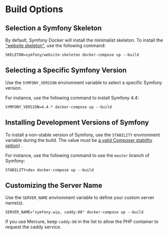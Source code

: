 # Build Options

## Selection a Symfony Skeleton

By default, Symfony Docker will install the minimalist skeleton.
To install the ["website skeleton"](https://symfony.com/doc/current/setup.html#creating-symfony-applications), use the following command:

    SKELETON=symfony/website-skeleton docker-compose up --build

## Selecting a Specific Symfony Version

Use the `SYMFONY_VERSION` environment variable to select a specific Symfony version.

For instance, use the following command to install Symfony 4.4:

    SYMFONY_VERSION=4.4.* docker-compose up --build

## Installing Development Versions of Symfony

To install a non-stable version of Symfony, use the `STABILITY` environment variable during the build.
The value must be [a valid Composer stability option](https://getcomposer.org/doc/04-schema.md#minimum-stability)) .

For instance, use the following command to use the `master` branch of Symfony:

    STABILITY=dev docker-compose up --build

## Customizing the Server Name

Use the `SERVER_NAME` environment variable to define your custom server name(s).

    SERVER_NAME="symfony.wip, caddy:80" docker-compose up --build

If you use Mercure, keep `caddy:80` in the list to allow the PHP container to request the caddy service.
